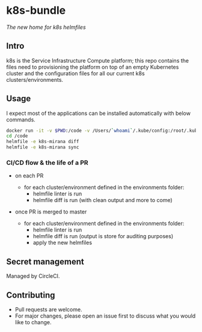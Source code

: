 # k8s-bundle

*The new home for k8s helmfiles*

## Intro

k8s is the Service Infrastructure Compute platform; this repo contains the files need to provisioning the platform on top of an empty Kubernetes cluster and the configuration files for all our current k8s clusters/environments.

## Usage

I expect most of the applications can be installed automatically with below commands.

```bash
docker run -it -v $PWD:/code -v /Users/`whoami`/.kube/config:/root/.kube/config georgedriver/k8s-tools:latest bash
cd /code
helmfile -e k8s-mirana diff
helmfile -e k8s-mirana sync
```

### CI/CD flow & the life of a PR

* on each PR
  - for each cluster/environment defined in the environments folder:
    - helmfile linter is run
    - helmfile diff is run (with clean output and more to come)

* once PR is merged to master
  - for each cluster/environment defined in the environments folder:
    - helmfile linter is run
    - helmfile diff is run (output is store for auditing purposes)
    - apply the new helmfiles

## Secret management

Managed by CircleCI.

## Contributing
* Pull requests are welcome.
* For major changes, please open an issue first to discuss what you would like to change.
